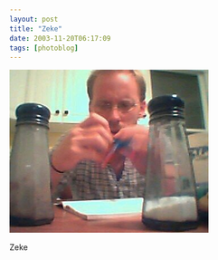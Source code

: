 ```yaml
---
layout: post
title: "Zeke"
date: 2003-11-20T06:17:09
tags: [photoblog]
---
```


![Zeke][1]

Zeke

   [1]: /2003/11/20/5123483138_0.jpg
